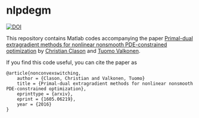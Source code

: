 # nlpdegm

[![DOI](https://zenodo.org/badge/61568454.svg)](https://zenodo.org/badge/latestdoi/61568454)

This repository contains Matlab codes accompanying the paper [Primal-dual extragradient methods for nonlinear nonsmooth PDE-constrained optimization](http://arxiv.org/abs/1606.06219) by [Christian Clason](http://udue.de/clason) and [Tuomo Valkonen](http://tuomov.iki.fi/).

If you find this code useful, you can cite the paper as

    @article{nonconvexswitching,
        author = {Clason, Christian and Valkonen, Tuomo}
        title = {Primal-dual extragradient methods for nonlinear nonsmooth PDE-constrained optimization},
        eprinttype = {arxiv},
        eprint = {1605.06219},
        year = {2016}
    }
